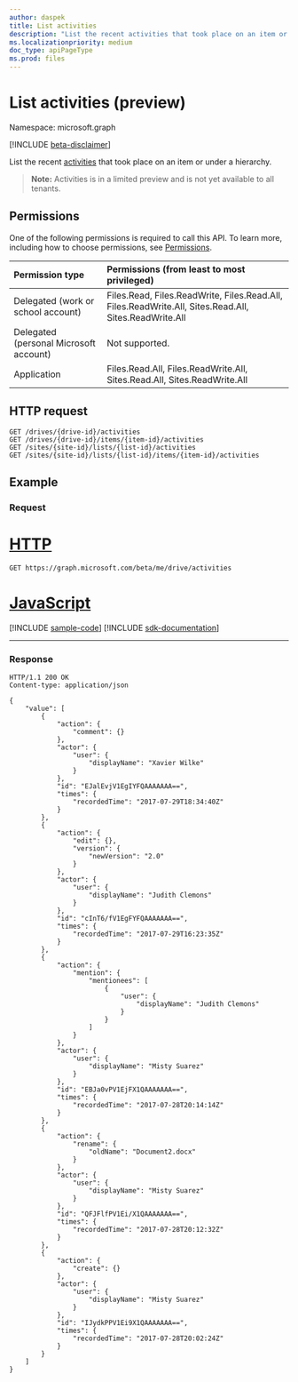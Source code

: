 ```yaml
---
author: daspek
title: List activities
description: "List the recent activities that took place on an item or under a hierarchy."
ms.localizationpriority: medium
doc_type: apiPageType
ms.prod: files
---
```

# List activities (preview)

Namespace: microsoft.graph

[!INCLUDE [beta-disclaimer](../../includes/beta-disclaimer.md)]

List the recent [activities](../resources/itemactivity.md) that took place on an item or under a hierarchy.

>**Note:** Activities is in a limited preview and is not yet available to all tenants.

[activities]: ../resources/itemactivity.md

## Permissions

One of the following permissions is required to call this API. To learn more, including how to choose permissions, see [Permissions](/graph/permissions-reference).

|Permission type                        | Permissions (from least to most privileged)
|:--------------------------------------|:-------------------------------------
|Delegated (work or school account)     | Files.Read, Files.ReadWrite, Files.Read.All, Files.ReadWrite.All, Sites.Read.All, Sites.ReadWrite.All
|Delegated (personal Microsoft account) | Not supported.
|Application                            | Files.Read.All, Files.ReadWrite.All, Sites.Read.All, Sites.ReadWrite.All

## HTTP request

<!-- { "blockType": "ignored" } -->

```http
GET /drives/{drive-id}/activities
GET /drives/{drive-id}/items/{item-id}/activities
GET /sites/{site-id}/lists/{list-id}/activities
GET /sites/{site-id}/lists/{list-id}/items/{item-id}/activities
```

## Example

### Request


# [HTTP](#tab/http)
<!-- { "blockType": "request", "name": "list-activities" } -->

```msgraph-interactive
GET https://graph.microsoft.com/beta/me/drive/activities
```

# [JavaScript](#tab/javascript)
[!INCLUDE [sample-code](../includes/snippets/javascript/list-activities-javascript-snippets.md)]
[!INCLUDE [sdk-documentation](../includes/snippets/snippets-sdk-documentation-link.md)]

---

### Response

<!-- { "blockType": "response", "@type": "Collection(microsoft.graph.itemActivity)", "truncated": true } -->

```http
HTTP/1.1 200 OK
Content-type: application/json

{
    "value": [
        {
            "action": {
                "comment": {}
            },
            "actor": {
                "user": {
                    "displayName": "Xavier Wilke"
                }
            },
            "id": "EJalEvjV1EgIYFQAAAAAAA==",
            "times": {
                "recordedTime": "2017-07-29T18:34:40Z"
            }
        },
        {
            "action": {
                "edit": {},
                "version": {
                    "newVersion": "2.0"
                }
            },
            "actor": {
                "user": {
                    "displayName": "Judith Clemons"
                }
            },
            "id": "cInT6/fV1EgFYFQAAAAAAA==",
            "times": {
                "recordedTime": "2017-07-29T16:23:35Z"
            }
        },
        {
            "action": {
                "mention": {
                    "mentionees": [
                        {
                            "user": {
                                "displayName": "Judith Clemons"
                            }
                        }
                    ]
                }
            },
            "actor": {
                "user": {
                    "displayName": "Misty Suarez"
                }
            },
            "id": "EBJa0vPV1EjFX1QAAAAAAA==",
            "times": {
                "recordedTime": "2017-07-28T20:14:14Z"
            }
        },
        {
            "action": {
                "rename": {
                    "oldName": "Document2.docx"
                }
            },
            "actor": {
                "user": {
                    "displayName": "Misty Suarez"
                }
            },
            "id": "QFJFlfPV1Ei/X1QAAAAAAA==",
            "times": {
                "recordedTime": "2017-07-28T20:12:32Z"
            }
        },
        {
            "action": {
                "create": {}
            },
            "actor": {
                "user": {
                    "displayName": "Misty Suarez"
                }
            },
            "id": "IJydkPPV1Ei9X1QAAAAAAA==",
            "times": {
                "recordedTime": "2017-07-28T20:02:24Z"
            }
        }
    ]
}
```

<!--
{
  "type": "#page.annotation",
  "description": "",
  "keywords": "",
  "section": "documentation",
  "tocPath": "Site/List sites",
  "suppressions": [
  ]
}
-->


